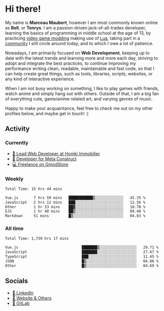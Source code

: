 # Hi there!

My name is **Marceau Maubert**, however I am most commonly known online as **Bell**, or **Tenrys**. I am a passion-driven jack-of-all-trades developer, learning the basics of programming in middle school at the age of 13, by practicing [video game modding](https://garrysmod.com) making use of [Lua](https://lua.org), taking part in a [community](https://metastruct.net) I still circle around today, and to which I owe a lot of patience.

Nowadays, I am primarily focused on **Web Development**, keeping up to date with the latest trends and learning more and more each day, striving to adopt  and integrate the best practices, to continue improving my performance writing clean, readable, maintainable and fast code, so that I can help create great things, such as tools, libraries, scripts, websites, or any kind of interactive experience.

When I am not busy working on something, I like to play games with friends, watch anime and simply hang out with others. Outside of that, I am a big fan of everything cute, game/anime related art, and varying genres of music.

Happy to make your acquaintance, feel free to check me out on my other profiles below, and maybe get in touch! :)

## Activity

### Currently

- [🏢 Lead Web Developer at Homki Immobilier](https://homki-immobilier.com)
- [🎈 Developer for Meta Construct](https://metastruct.net)
- [💻 Freelance on GmodStore](https://www.gmodstore.com/users/Tenrys)

### Weekly
<!--START_SECTION:wakaWeekly-->

```txt
Total Time: 15 hrs 44 mins

Vue.js       7 hrs 59 mins   ███████████▒░░░░░░░░░░░░░   45.35 %
JavaScript   2 hrs 12 mins   ███░░░░░░░░░░░░░░░░░░░░░░   12.56 %
Other        1 hr 53 mins    ██▓░░░░░░░░░░░░░░░░░░░░░░   10.70 %
EJS          1 hr 40 mins    ██▒░░░░░░░░░░░░░░░░░░░░░░   09.48 %
Markdown     51 mins         █▒░░░░░░░░░░░░░░░░░░░░░░░   04.83 %
```

<!--END_SECTION:wakaWeekly-->

### All time
<!--START_SECTION:wakaTotal-->

```txt
Total Time: 1,739 hrs 17 mins

Vue.js                             ███████▒░░░░░░░░░░░░░░░░░   29.71 %
JavaScript                         ███████░░░░░░░░░░░░░░░░░░   27.67 %
TypeScript                         ███░░░░░░░░░░░░░░░░░░░░░░   11.45 %
JSON                               █▒░░░░░░░░░░░░░░░░░░░░░░░   04.86 %
Other                              █▒░░░░░░░░░░░░░░░░░░░░░░░   04.69 %
```

<!--END_SECTION:wakaTotal-->

## Socials

- [👔 LinkedIn](https://www.linkedin.com/in/marceau-maubert)
- [🔗 Website & Others](https://bell.moe)
- [🦊 GitLab](https://gitlab.com/Tenrys)
